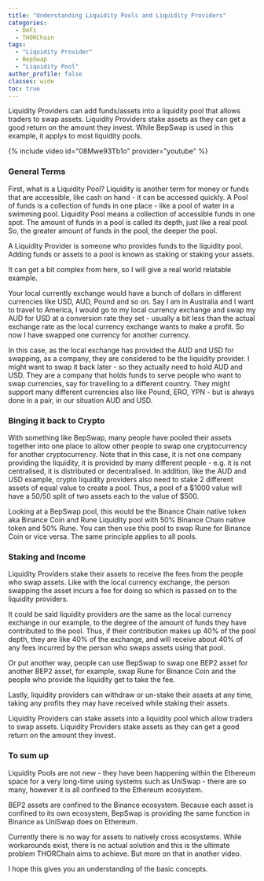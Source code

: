 ```yaml
---
title: "Understanding Liquidity Pools and Liquidity Providers"
categories:
  - DeFi
  - THORChain
tags:
  - "Liquidity Provider"
  - BepSwap
  - "Liquidity Pool"
author_profile: false
classes: wide
toc: true
---
```


Liquidity Providers can add funds/assets into a liquidity pool that allows traders to swap assets.  Liquidity Providers stake assets as they can get a good return on the amount they invest. 
While BepSwap is used in this example, it applys to most liquidity pools.

{% include video id="08Mwe93Tb1o" provider="youtube" %}

### General Terms
First, what is a Liquidity Pool?
Liquidity is another term for money or funds that are accessible, like cash on hand - it can be accessed quickly. 
A Pool of funds is a collection of funds in one place - like a pool of water in a swimming pool. 
Liquidity Pool means a collection of accessible funds in one spot. The amount of funds in a pool is called its depth, just like a real pool. So, the greater amount of funds in the pool, the deeper the pool. 

A Liquidity Provider is someone who provides funds to the liquidity pool. Adding funds or assets to a pool is known as staking or staking your assets.

It can get a bit complex from here, so I will give a real world relatable example. 

Your local currently exchange would have a bunch of dollars in different currencies like USD, AUD, Pound and so on. Say I am in Australia and I want to travel to America, I would go to my local currency exchange and swap my AUD for USD at a conversion rate they set - usually a bit less than the actual exchange rate as the local currency exchange wants to make a profit. So now I have swapped one currency for another currency. 

In this case, as the local exchange has provided the AUD and USD for swapping, as a company, they are considered to be the liquidity provider. I might want to swap it back later - so they actually need to hold AUD and USD. They are a company that holds funds to serve people who want to swap currencies, say for travelling to a different country. They might support many different currencies also like Pound, ERO, YPN - but is always done in a pair, in our situation AUD and USD. 

### Binging it back to Crypto
With something like BepSwap, many people have pooled their assets together into one place to allow other people to swap one cryptocurrency for another cryptocurrency. Note that in this case, it is not one company providing the liquidity, it is provided by many different people - e.g. it is not centralised, it is distributed or decentralised.
In addition, like the AUD and USD example, crypto liquidity providers also need to stake 2 different assets of equal value to create a pool. Thus, a pool of a $1000 value will have a 50/50 split of two assets each to the value of $500.

Looking at a BepSwap pool, this would be the Binance Chain native token aka Binance Coin and Rune Liquidity pool with 50% Binance Chain native token and 50% Rune. You can then use this pool to swap Rune for Binance Coin or vice versa. The same principle applies to all pools. 

### Staking and Income
Liquidity Providers stake their assets to receive the fees from the people who swap assets. 
Like with the local currency exchange, the person swapping the asset incurs a fee for doing so which is passed on to the liquidity providers. 

It could be said liquidity providers are the same as the local currency exchange in our example, to the degree of the amount of funds they have contributed to the pool. Thus, if their contribution makes up 40% of the pool depth, they are like 40% of the exchange, and will receive about 40% of any fees incurred by the person who swaps assets using that pool.

Or put another way, people can use BepSwap to swap one BEP2 asset for another BEP2 asset, for example, swap Rune for Binance Coin and the people who provide the liquidity get to take the fee. 


Lastly, liquidity providers can withdraw or un-stake their assets at any time, taking any profits they may have received while staking their assets. 

Liquidity Providers can stake assets into a liquidity pool which allow traders to swap assets.  Liquidity Providers stake assets as they can get a good return on the amount they invest. 

### To sum up
Liquidity Pools are not new - they have been happening within the Ethereum space for a very long-time using systems such as UniSwap - there are so many, however it is all confined to the Ethereum ecosystem. 

BEP2 assets are confined to the Binance ecosystem. Because each asset is confined to its own ecosystem, BepSwap is providing the same function in Binance as UniSwap does on Ethereum. 

Currently there is no way for assets to natively cross ecosystems. While workarounds exist, there is no actual solution and this is the ultimate problem THORChain aims to achieve. But more on that in another video. 

I hope this gives you an understanding of the basic concepts.